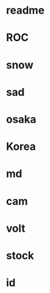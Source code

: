 # readme



# ROC



# snow



# sad



# osaka



# Korea



# md



# cam



# volt



# stock



# id

